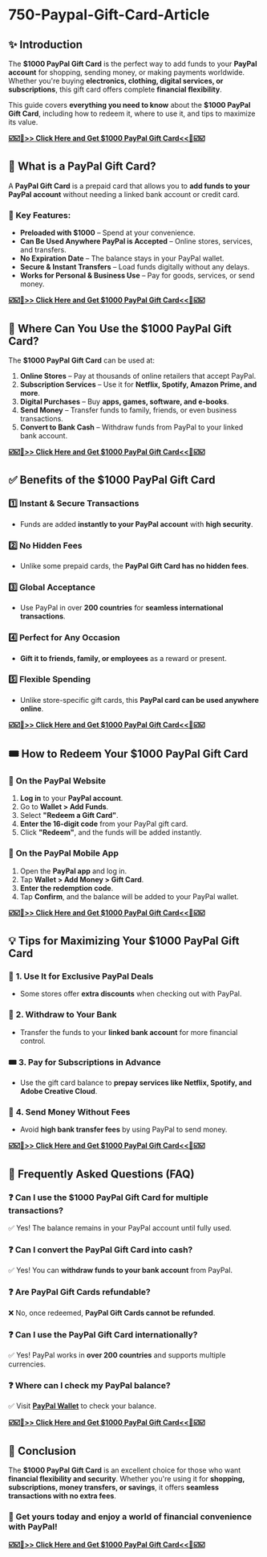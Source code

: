 # 750-Paypal-Gift-Card-Article

## ✨ Introduction

The **$1000 PayPal Gift Card** is the perfect way to add funds to your **PayPal account** for shopping, sending money, or making payments worldwide. Whether you're buying **electronics, clothing, digital services, or subscriptions**, this gift card offers complete **financial flexibility**.

This guide covers **everything you need to know** about the **$1000 PayPal Gift Card**, including how to redeem it, where to use it, and tips to maximize its value.

**[☑️☑️🔴>> Click Here and Get $1000 PayPal Gift Card<<🔴☑️☑️](https://trust.tg24shop.com/1000-paypal-gift-card/)**

## 🔹 What is a PayPal Gift Card?

A **PayPal Gift Card** is a prepaid card that allows you to **add funds to your PayPal account** without needing a linked bank account or credit card.

### 🔑 Key Features:
- **Preloaded with $1000** – Spend at your convenience.
- **Can Be Used Anywhere PayPal is Accepted** – Online stores, services, and transfers.
- **No Expiration Date** – The balance stays in your PayPal wallet.
- **Secure & Instant Transfers** – Load funds digitally without any delays.
- **Works for Personal & Business Use** – Pay for goods, services, or send money.

**[☑️☑️🔴>> Click Here and Get $1000 PayPal Gift Card<<🔴☑️☑️](https://trust.tg24shop.com/1000-paypal-gift-card/)**

## 🏬 Where Can You Use the $1000 PayPal Gift Card?

The **$1000 PayPal Gift Card** can be used at:
1. **Online Stores** – Pay at thousands of online retailers that accept PayPal.  
2. **Subscription Services** – Use it for **Netflix, Spotify, Amazon Prime, and more**.  
3. **Digital Purchases** – Buy **apps, games, software, and e-books**.  
4. **Send Money** – Transfer funds to family, friends, or even business transactions.  
5. **Convert to Bank Cash** – Withdraw funds from PayPal to your linked bank account.  

**[☑️☑️🔴>> Click Here and Get $1000 PayPal Gift Card<<🔴☑️☑️](https://trust.tg24shop.com/1000-paypal-gift-card/)**

## ✅ Benefits of the $1000 PayPal Gift Card

### 1️⃣ **Instant & Secure Transactions**
- Funds are added **instantly to your PayPal account** with **high security**.

### 2️⃣ **No Hidden Fees**
- Unlike some prepaid cards, the **PayPal Gift Card has no hidden fees**.

### 3️⃣ **Global Acceptance**
- Use PayPal in over **200 countries** for **seamless international transactions**.

### 4️⃣ **Perfect for Any Occasion**
- **Gift it to friends, family, or employees** as a reward or present.

### 5️⃣ **Flexible Spending**
- Unlike store-specific gift cards, this **PayPal card can be used anywhere online**.

**[☑️☑️🔴>> Click Here and Get $1000 PayPal Gift Card<<🔴☑️☑️](https://trust.tg24shop.com/1000-paypal-gift-card/)**

## 🎟️ How to Redeem Your $1000 PayPal Gift Card

### 🔹 **On the PayPal Website**
1. **Log in** to your **PayPal account**.
2. Go to **Wallet > Add Funds**.
3. Select **"Redeem a Gift Card"**.
4. **Enter the 16-digit code** from your PayPal gift card.
5. Click **"Redeem"**, and the funds will be added instantly.

### 🔹 **On the PayPal Mobile App**
1. Open the **PayPal app** and log in.
2. Tap **Wallet > Add Money > Gift Card**.
3. **Enter the redemption code**.
4. Tap **Confirm**, and the balance will be added to your PayPal wallet.

**[☑️☑️🔴>> Click Here and Get $1000 PayPal Gift Card<<🔴☑️☑️](https://trust.tg24shop.com/1000-paypal-gift-card/)**

## 💡 Tips for Maximizing Your $1000 PayPal Gift Card

### 🛒 **1. Use It for Exclusive PayPal Deals**
- Some stores offer **extra discounts** when checking out with PayPal.

### 💸 **2. Withdraw to Your Bank**
- Transfer the funds to your **linked bank account** for more financial control.

### 🎟️ **3. Pay for Subscriptions in Advance**
- Use the gift card balance to **prepay services like Netflix, Spotify, and Adobe Creative Cloud**.

### 🚀 **4. Send Money Without Fees**
- Avoid **high bank transfer fees** by using PayPal to send money.

**[☑️☑️🔴>> Click Here and Get $1000 PayPal Gift Card<<🔴☑️☑️](https://trust.tg24shop.com/1000-paypal-gift-card/)**

## 📌 Frequently Asked Questions (FAQ)

### ❓ **Can I use the $1000 PayPal Gift Card for multiple transactions?**
✅ Yes! The balance remains in your PayPal account until fully used.

### ❓ **Can I convert the PayPal Gift Card into cash?**
✅ Yes! You can **withdraw funds to your bank account** from PayPal.

### ❓ **Are PayPal Gift Cards refundable?**
❌ No, once redeemed, **PayPal Gift Cards cannot be refunded**.

### ❓ **Can I use the PayPal Gift Card internationally?**
✅ Yes! PayPal works in **over 200 countries** and supports multiple currencies.

### ❓ **Where can I check my PayPal balance?**
✅ Visit **[PayPal Wallet](https://www.paypal.com/myaccount/money/)** to check your balance.

**[☑️☑️🔴>> Click Here and Get $1000 PayPal Gift Card<<🔴☑️☑️](https://trust.tg24shop.com/1000-paypal-gift-card/)**

## 📢 Conclusion

The **$1000 PayPal Gift Card** is an excellent choice for those who want **financial flexibility and security**. Whether you're using it for **shopping, subscriptions, money transfers, or savings**, it offers **seamless transactions with no extra fees**.

### 🚀 Get yours today and enjoy a world of financial convenience with PayPal!


**[☑️☑️🔴>> Click Here and Get $1000 PayPal Gift Card<<🔴☑️☑️](https://trust.tg24shop.com/1000-paypal-gift-card/)**

